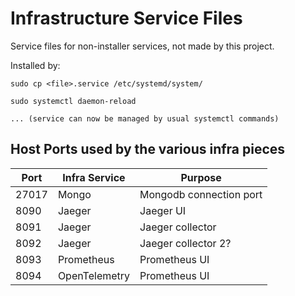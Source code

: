 # Infrastructure Service Files

Service files for non-installer services, not made by this project.

Installed by:

```
sudo cp <file>.service /etc/systemd/system/

sudo systemctl daemon-reload

... (service can now be managed by usual systemctl commands)
```

## Host Ports used by the various infra pieces

| Port  | Infra Service | Purpose                 |
|-------|---------------|-------------------------|
| 27017 | Mongo         | Mongodb connection port |
| 8090  | Jaeger        | Jaeger UI               |
| 8091  | Jaeger        | Jaeger collector        |
| 8092  | Jaeger        | Jaeger collector 2?     |
| 8093  | Prometheus    | Prometheus UI           |
| 8094  | OpenTelemetry | Prometheus UI           |

